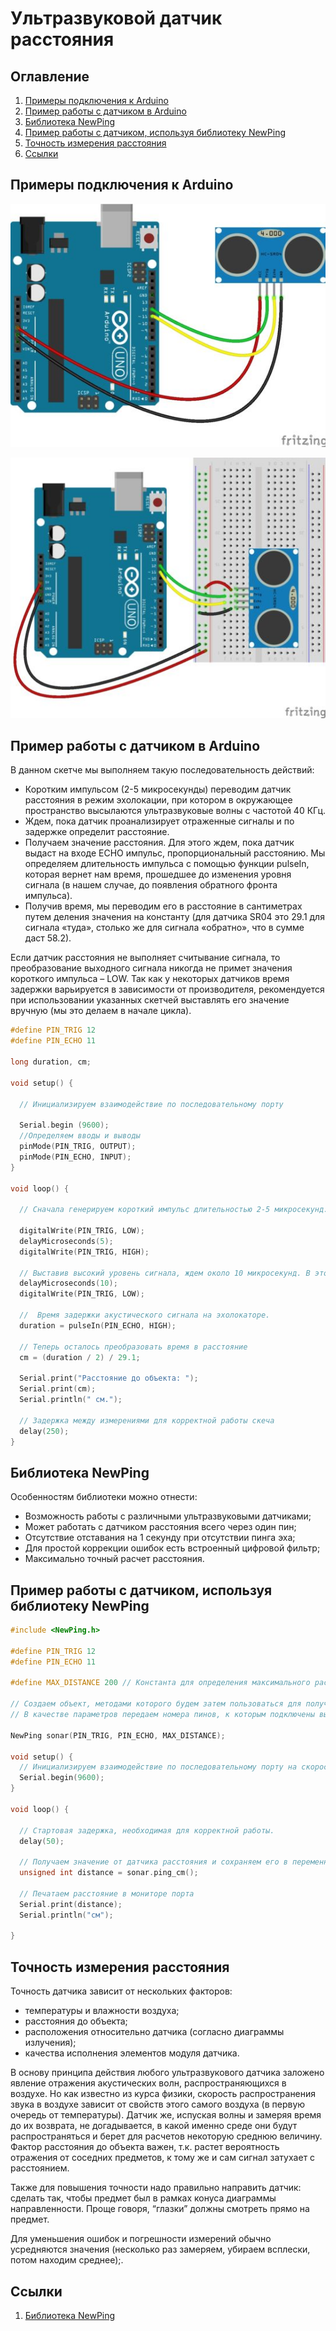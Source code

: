 # Ультразвуковой датчик расстояния 

## Оглавление
1. [Примеры подключения к Arduino](#connection-example)
2. [Пример работы с датчиком в Arduino](#work-example)
3. [Библиотека NewPing](#newPing)
4. [Пример работы с датчиком, используя библиотеку NewPing](#work-with-newping-example)
5. [Точность измерения расстояния]()
6. [Ссылки](#links)


<a name="connection-example"></a>
## Примеры подключения к Arduino

![](images/connection-example.jpg) 

![](images/connection-example-with-shield.jpg)

<a name="work-example"></a>
## Пример работы с датчиком в Arduino
В данном скетче мы выполняем такую последовательность действий:
- Коротким импульсом (2-5 микросекунды) переводим датчик расстояния в режим эхолокации, при котором в окружающее пространство высылаются ультразвуковые волны с частотой 40 КГц.
- Ждем, пока датчик проанализирует отраженные сигналы и по задержке определит расстояние.
- Получаем значение расстояния. Для этого ждем, пока датчик выдаст на входе ECHO импульс, пропорциональный расстоянию. Мы определяем длительность импульса с помощью функции pulseIn, которая вернет нам время, прошедшее до изменения уровня сигнала (в нашем случае, до появления обратного фронта импульса).
- Получив время, мы переводим его в расстояние в сантиметрах путем деления значения на константу (для датчика SR04 это 29.1 для сигнала «туда», столько же для сигнала «обратно», что в сумме даст 58.2).

Если датчик расстояния не выполняет считывание сигнала, то преобразование выходного сигнала никогда не примет значения короткого импульса – LOW. Так как у некоторых датчиков время задержки варьируется в зависимости от производителя, рекомендуется при использовании указанных скетчей выставлять его значение вручную (мы это делаем в начале цикла).

```c++
#define PIN_TRIG 12
#define PIN_ECHO 11

long duration, cm;

void setup() {

  // Инициализируем взаимодействие по последовательному порту

  Serial.begin (9600);
  //Определяем вводы и выводы
  pinMode(PIN_TRIG, OUTPUT);
  pinMode(PIN_ECHO, INPUT);
}

void loop() {

  // Сначала генерируем короткий импульс длительностью 2-5 микросекунд.

  digitalWrite(PIN_TRIG, LOW);
  delayMicroseconds(5);
  digitalWrite(PIN_TRIG, HIGH);

  // Выставив высокий уровень сигнала, ждем около 10 микросекунд. В этот момент датчик будет посылать сигналы с частотой 40 КГц.
  delayMicroseconds(10);
  digitalWrite(PIN_TRIG, LOW);

  //  Время задержки акустического сигнала на эхолокаторе.
  duration = pulseIn(PIN_ECHO, HIGH);

  // Теперь осталось преобразовать время в расстояние
  cm = (duration / 2) / 29.1;

  Serial.print("Расстояние до объекта: ");
  Serial.print(cm);
  Serial.println(" см.");

  // Задержка между измерениями для корректной работы скеча
  delay(250);
}
```

<a name="newPing"></a>
## Библиотека NewPing

Особенностям библиотеки можно отнести:
- Возможность работы с различными ультразвуковыми датчиками;
- Может работать с датчиком расстояния всего через один пин;
- Отсутствие отставания на 1 секунду при отсутствии пинга эха;
- Для простой коррекции ошибок есть встроенный цифровой фильтр;
- Максимально точный расчет расстояния.


<a name="work-with-newping-example"></a>
## Пример работы с датчиком, используя библиотеку NewPing

```c++
#include <NewPing.h>

#define PIN_TRIG 12
#define PIN_ECHO 11

#define MAX_DISTANCE 200 // Константа для определения максимального расстояния, которое мы будем считать корректным.

// Создаем объект, методами которого будем затем пользоваться для получения расстояния.
// В качестве параметров передаем номера пинов, к которым подключены выходы ECHO и TRIG датчика

NewPing sonar(PIN_TRIG, PIN_ECHO, MAX_DISTANCE);

void setup() {
  // Инициализируем взаимодействие по последовательному порту на скорости 9600
  Serial.begin(9600);
}

void loop() {

  // Стартовая задержка, необходимая для корректной работы.
  delay(50);

  // Получаем значение от датчика расстояния и сохраняем его в переменную
  unsigned int distance = sonar.ping_cm();

  // Печатаем расстояние в мониторе порта
  Serial.print(distance);
  Serial.println("см");

}
```

<a name="work-with-newping-example"></a>
## Точность измерения расстояния
Точность датчика зависит от нескольких факторов:
- температуры и влажности воздуха;
- расстояния до объекта;
- расположения относительно датчика (согласно диаграммы излучения);
- качества исполнения элементов модуля датчика.

В основу принципа действия любого ультразвукового датчика заложено явление отражения акустических волн, распространяющихся в воздухе. Но как известно из курса физики, скорость распространения звука в воздухе зависит от свойств этого самого воздуха (в первую очередь от температуры). Датчик же, испуская волны и замеряя время до их возврата, не догадывается, в какой именно среде они будут распространяться и берет для расчетов некоторую среднюю величину. Фактор расстояния до объекта важен, т.к. растет вероятность отражения от соседних предметов, к тому же и сам сигнал затухает с расстоянием.

Также для повышения точности надо правильно направить датчик: сделать так, чтобы предмет был в рамках конуса диаграммы направленности. Проще говоря,  “глазки” должны смотреть прямо на предмет.

Для уменьшения ошибок и погрешности измерений обычно усредняются значения (несколько раз замеряем, убираем всплески, потом находим среднее);.


<a name="links"></a>
## Ссылки
1. [Библиотека NewPing](http://robocraft.ru/files/sensors/Ultrasonic/HC-SR04/ultrasonic-HC-SR04.zip)